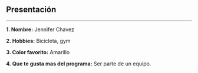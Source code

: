 ## Presentación
---

**1. Nombre:**
Jennifer Chavez

**2. Hobbies:**
Bicicleta, gym

**3. Color favorito:**
Amarillo

**4. Que te gusta mas del programa:**
Ser parte de un equipo.